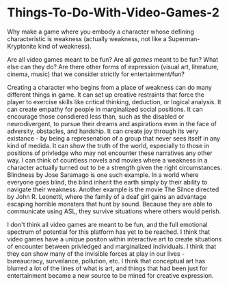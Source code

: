 # **Things-To-Do-With-Video-Games-2**

Why make a game where you embody a character whose defining characteristic is weakness (actually weakness, not like a Superman-Kryptonite kind of weakness).

Are all video games meant to be fun? Are all *games* meant to be fun? What else can they do? Are there other forms of expression (visual art, literature, cinema, music) that we consider strictly for entertainment/fun?

Creating a character who begins from a place of weakness can do many different things in game. It can set up creative restraints that force the player to exercise skills like critical thinking, deduction, or logical analysis. It can create empathy for people in marginalized social positions. It can encourage those consdiered less than, such as the disabled or neurodivergent, to pursue their dreams and aspirations even in the face of adversity, obstacles, and hardship. It can create joy through its very existance - by being a represenation of a group that never sees itself in any kind of medida. It can show the truth of the world, especially to those in positions of privledge who may not encounter these narratives any other way. I can think of countless novels and movies where a weakness in a character actually turned out to be a strength given the right circumstances. Blindness by Jose Saramago is one such example. In a world where everyone goes blind, the blind inherit the earth simply by their ability to navigate their weakness. Another example is the movie The Silnce directed by John R. Leonetti, where the family of a deaf girl gains an advantage escaping horrible monsters that hunt by sound. Because they are able to communicate using ASL, they survive situations where others would perish. 

I don't think all video games are meant to be fun, and the full emotional spectrum of potential for this platform has yet to be reached. I think that video games have a unique positon within interactive art to create situations of encounter between privledged and marginalized individuals. I think that they can show many of the invisible forces at play in our lives - bureaucracy, surveilance, pollution, etc. I think that conceptual art has blurred a lot of the lines of what is art, and things that had been just for entertainment became a new source to be mined for creative expression. 

